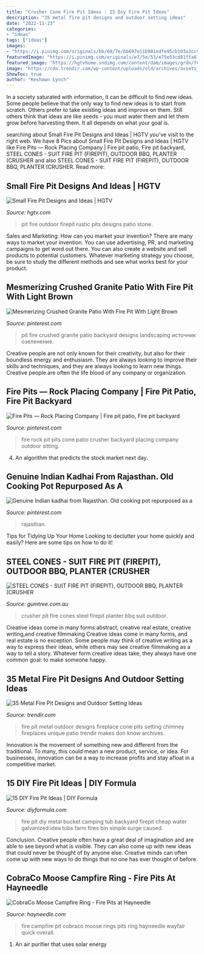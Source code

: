 ```yaml
---
title: "Crusher Cone Fire Pit Ideas : 15 Diy Fire Pit Ideas"
description: "35 metal fire pit designs and outdoor setting ideas"
date: "2022-11-23"
categories:
- "ideas"
tags: ["ideas"]
images:
- "https://i.pinimg.com/originals/bb/69/7e/bb697e11b981edfe95cb103a3cc9a4c4.jpg"
featuredImage: "https://i.pinimg.com/originals/e7/5e/53/e75e53cd81ffa613f35feeea23a65632.jpg"
featured_image: "https://hgtvhome.sndimg.com/content/dam/images/grdn/fullset/2013/11/20/0/rms-chris-major-rustic-outdoor-room-firepit-s4x3-lg.jpg.rend.hgtvcom.1280.960.suffix/1452644706545.jpeg"
image: "https://cdn.trendir.com/wp-content/uploads/old/archives/assets_c/2015/10/red-cone-fire-pit-fireplace-thumb-630xauto-57322.jpg"
ShowToc: true
author: "Keshawn Lynch"
---
```



In a society saturated with information, it can be difficult to find new ideas. Some people believe that the only way to find new ideas is to start from scratch. Others prefer to take existing ideas and improve on them. Still others think that ideas are like seeds - you must water them and let them grow before harvesting them. It all depends on what your goal is.

	

		
searching about Small Fire Pit Designs and Ideas | HGTV you've visit to the right web. We have 8 Pics about Small Fire Pit Designs and Ideas | HGTV like Fire Pits — Rock Placing Company | Fire pit patio, Fire pit backyard, STEEL CONES - SUIT FIRE PIT (FIREPIT), OUTDOOR BBQ, PLANTER (CRUSHER and also STEEL CONES - SUIT FIRE PIT (FIREPIT), OUTDOOR BBQ, PLANTER (CRUSHER. Read more:
		
    
## Small Fire Pit Designs And Ideas | HGTV

<img loading=lazy src="https://hgtvhome.sndimg.com/content/dam/images/grdn/fullset/2013/11/20/0/rms-chris-major-rustic-outdoor-room-firepit-s4x3-lg.jpg.rend.hgtvcom.1280.960.suffix/1452644706545.jpeg" onerror="this.onerror=null;this.src='https://tse1.mm.bing.net/th?id=OIP.ofBNS9yfdTM-HVvlEfISjwHaFj&amp;pid=15.1';" alt="Small Fire Pit Designs and Ideas | HGTV">

_Source: hgtv.com_

>pit fire outdoor firepit rustic pits designs patio stone. 

	

Sales and Marketing: How can you market your invention?
There are many ways to market your invention. You can use advertising, PR, and marketing campaigns to get word out there. You can also create a website and sell products to potential customers. Whatever marketing strategy you choose, be sure to study the different methods and see what works best for your product.

    
## Mesmerizing Crushed Granite Patio With Fire Pit With Light Brown

<img loading=lazy src="https://i.pinimg.com/originals/b5/65/15/b56515f4392f787e74c5759a5eb828c0.jpg" onerror="this.onerror=null;this.src='https://tse1.mm.bing.net/th?id=OIP.4xLe-BmehGArHb1QfTVc_QHaFj&amp;pid=15.1';" alt="Mesmerizing Crushed Granite Patio With Fire Pit With Light Brown">

_Source: pinterest.com_

>pit fire crushed granite patio backyard designs landscaping источник озеленение. 

	

Creative people are not only known for their creativity, but also for their boundless energy and enthusiasm. They are always looking to improve their skills and techniques, and they are always looking to learn new things. Creative people are often the life blood of any company or organization.

    
## Fire Pits — Rock Placing Company | Fire Pit Patio, Fire Pit Backyard

<img loading=lazy src="https://i.pinimg.com/originals/bb/69/7e/bb697e11b981edfe95cb103a3cc9a4c4.jpg" onerror="this.onerror=null;this.src='https://tse1.mm.bing.net/th?id=OIP.9CzJZCYK4dIE_7Smq8vGfQHaJ4&amp;pid=15.1';" alt="Fire Pits — Rock Placing Company | Fire pit patio, Fire pit backyard">

_Source: pinterest.com_

>fire rock pit pits cone patio crusher backyard placing company outdoor sitting. 

	

4. An algorithm that predicts the stock market next day.

    
## Genuine Indian Kadhai From Rajasthan. Old Cooking Pot Repurposed As A

<img loading=lazy src="https://i.pinimg.com/originals/e7/5e/53/e75e53cd81ffa613f35feeea23a65632.jpg" onerror="this.onerror=null;this.src='https://tse3.mm.bing.net/th?id=OIP.ajWYcs74X6KrPprKdIer4AHaE8&amp;pid=15.1';" alt="Genuine Indian kadhai from Rajasthan. Old cooking pot repurposed as a">

_Source: pinterest.com_

>rajasthan. 

	

Tips for Tidying Up Your Home
Looking to declutter your home quickly and easily? Here are some tips on how to do it!

    
## STEEL CONES - SUIT FIRE PIT (FIREPIT), OUTDOOR BBQ, PLANTER (CRUSHER

<img loading=lazy src="https://i.ebayimg.com/00/s/MTIwMFgxNjAw/z/vvAAAOSwXoJcmyfN/$_58.JPG" onerror="this.onerror=null;this.src='https://tse4.mm.bing.net/th?id=OIP.An6XSld3BDTVvy0C6J4MrgHaFj&amp;pid=15.1';" alt="STEEL CONES - SUIT FIRE PIT (FIREPIT), OUTDOOR BBQ, PLANTER (CRUSHER">

_Source: gumtree.com.au_

>crusher pit fire cones steel firepit planter bbq suit outdoor. 

	

Creative ideas come in many forms:abstract, creative real estate, creative writing,and creative filmmaking
Creative ideas come in many forms, and real estate is no exception. Some people may think of creative writing as a way to express their ideas, while others may see creative filmmaking as a way to tell a story. Whatever form creative ideas take, they always have one common goal: to make someone happy.

    
## 35 Metal Fire Pit Designs And Outdoor Setting Ideas

<img loading=lazy src="https://cdn.trendir.com/wp-content/uploads/old/archives/assets_c/2015/10/red-cone-fire-pit-fireplace-thumb-630xauto-57322.jpg" onerror="this.onerror=null;this.src='https://tse3.mm.bing.net/th?id=OIP.hm-BZQ_waUmq3tPbqHGoiwHaFR&amp;pid=15.1';" alt="35 Metal Fire Pit Designs and Outdoor Setting Ideas">

_Source: trendir.com_

>fire pit metal outdoor designs fireplace cone pits setting chimney fireplaces unique patio trendir makes don know archives. 

	

Innovation is the movement of something new and different from the traditional. To many, this could mean a new product, service, or idea. For businesses, innovation can be a way to increase profits and stay afloat in a competitive market.

    
## 15 DIY Fire Pit Ideas | DIY Formula

<img loading=lazy src="http://diyroundup.com/wp-content/uploads/2016/06/Create-a-fire-pit-from-an-old-metal-tub.jpg" onerror="this.onerror=null;this.src='https://tse2.mm.bing.net/th?id=OIP.4nS_4R5-dWKUWehLqkvTEgHaFB&amp;pid=15.1';" alt="15 DIY Fire Pit Ideas | DIY Formula">

_Source: diyformula.com_

>fire pit diy metal bucket camping tub backyard firepit cheap water galvanized idea tubs farm fires bin simple surge caused. 

	

Conclusion.
Creative people often have a great deal of imagination and are able to see beyond what is visible. They can also come up with new ideas that could never be thought of by anyone else. Creative minds can often come up with new ways to do things that no one has ever thought of before.

    
## CobraCo Moose Campfire Ring - Fire Pits At Hayneedle

<img loading=lazy src="http://images.hayneedle.com/mgen/master:OIN397.jpg" onerror="this.onerror=null;this.src='https://tse1.mm.bing.net/th?id=OIP.ph4mPkZi55J_1YP-OcxFfAHaHa&amp;pid=15.1';" alt="CobraCo Moose Campfire Ring - Fire Pits at Hayneedle">

_Source: hayneedle.com_

>fire campfire pit cobraco moose rings pits ring hayneedle wayfair quick overall. 

	

1. An air purifier that uses solar energy 

